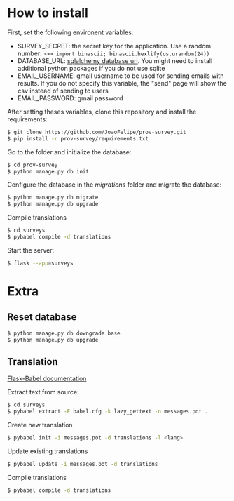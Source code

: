 # How to install

First, set the following environent variables:
* SURVEY_SECRET: the secret key for the application. Use a random number: `>>> import binascii; binascii.hexlify(os.urandom(24))`
* DATABASE_URL: [sqlalchemy database uri](http://docs.sqlalchemy.org/en/latest/core/engines.html). You might need to install additional python packages if you do not use sqlite
* EMAIL_USERNAME: gmail username to be used for sending emails with results. If you do not specify this variable, the "send" page will show the csv instead of sending to users
* EMAIL_PASSWORD: gmail password


After setting theses variables, clone this repository and install the requirements:

```bash
$ git clone https://github.com/JoaoFelipe/prov-survey.git
$ pip install -r prov-survey/requirements.txt
```

Go to the folder and initialize the database:
```bash
$ cd prov-survey
$ python manage.py db init
```

Configure the database in the *migrations* folder and migrate the database:
```bash
$ python manage.py db migrate
$ python manage.py db upgrade
```

Compile translations
```bash
$ cd surveys
$ pybabel compile -d translations
```

Start the server:
```bash
$ flask --app=surveys
```

# Extra

## Reset database

```bash
$ python manage.py db downgrade base
$ python manage.py db upgrade
```

## Translation

[Flask-Babel documentation](https://pythonhosted.org/Flask-Babel/)

Extract text from source:
```bash
$ cd surveys
$ pybabel extract -F babel.cfg -k lazy_gettext -o messages.pot .
```

Create new translation
```bash
$ pybabel init -i messages.pot -d translations -l <lang>
```

Update existing translations
```bash
$ pybabel update -i messages.pot -d translations
```

Compile translations
```bash
$ pybabel compile -d translations
```
